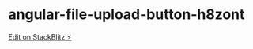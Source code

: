 # angular-file-upload-button-h8zont

[Edit on StackBlitz ⚡️](https://stackblitz.com/edit/angular-file-upload-button-h8zont)
